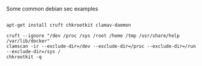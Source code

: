 
Some common debian sec examples

```

apt-get install cruft chkrootkit clamav-daemon

cruft --ignore "/dev /proc /sys /root /home /tmp /usr/share/help /var/lib/docker"
clamscan -ir --exclude-dir=/dev --exclude-dir=/proc --exclude-dir=/run --exclude-dir=/sys /
chkrootkit -q
```
